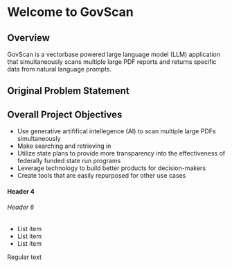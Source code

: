 # Welcome to GovScan
## Overview
GovScan is a vectorbase powered large language model (LLM) application that simultaneously scans multiple large PDF reports and returns specific data from natural language prompts.

## Original Problem Statement

## Overall Project Objectives
* Use generative artififical intellegence (AI) to scan multiple large PDFs simultaneously
* Make searching and retrieving in
* Utilize state plans to provide more transparency into the effectiveness of federally funded state run programs
* Leverage technology to build better products for decision-makers
* Create tools that are easily repurposed for other use cases

#### Header 4
###### Header 6

* List item
* List item
* List item

Regular text 
